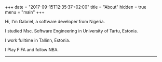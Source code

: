 +++
date = "2017-09-15T12:35:37+02:00"
title = "About"
hidden = true
menu = "main"
+++

Hi, I'm Gabriel, a software developer from Nigeria.

I studied Msc. Software Engineering in University of Tartu, Estonia.

I work fulltime in Tallinn, Estonia.

I Play FIFA and follow NBA.
***